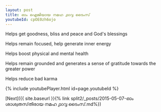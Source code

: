```yaml
---
layout: post
title: ഓം ഐജിയായ നമഹ ൧൦൮ ടൈംസ്
youtubeId: cpOE0zh6ojo
---
```

 
 
Helps get goodness, bliss and peace and God's blessings
 
Helps remain focused, help generate inner energy 
 
Helps boost physical and mental health 
 
Helps remain grounded and generates a sense of gratitude towards the greater power 
 
Helps reduce bad karma
 
 
 
 


{% include youtubePlayer.html id=page.youtubeId %}
 
[Next]({{ site.baseurl }}{% link  split2/_posts/2015-05-07-ഓം ശാശ്വതസ്‌തിരായ നമഹ ൧൦൮ ടൈംസ്.md%})
 
